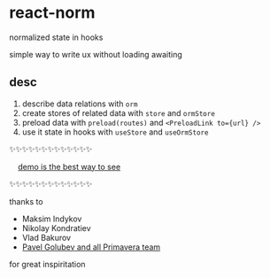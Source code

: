 # react-norm

normalized state in hooks

simple way to write ux without loading awaiting

## desc

1. describe data relations with `orm`
2. create stores of related data with `store` and `ormStore`
3. preload data with `preload(routes)` and `<PreloadLink to={url} />`
4. use it state in hooks with `useStore` and `useOrmStore`

✨✨✨✨✨✨✨✨✨✨✨✨✨

&nbsp; &nbsp; [demo is the best way to see](https://github.com/koevlu/react-norm/tree/master/demo)

✨✨✨✨✨✨✨✨✨✨✨✨✨

thanks to
- Maksim Indykov
- Nikolay Kondratiev
- Vlad Bakurov
- [Pavel Golubev and all Primavera team](https://primaverahq.com/)

for great inspiritation
